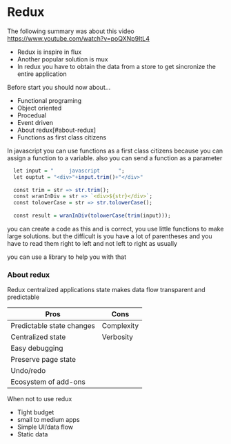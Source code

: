 # Redux 
The following summary was about this video https://www.youtube.com/watch?v=poQXNp9ItL4 
* Redux is inspire in flux 
* Another popular solution is mux 
* In redux you have to obtain the data from a store to get sincronize the entire application 

Before start you should now about... 
* Functional programing 
* Object oriented 
* Procedual 
* Event driven 
* About redux[#about-redux]
* Functions as first class citizens

In javascript you can use functions as a first class citizens because you can assign a function to a variable. 
also you can send a function as a parameter 

```r
  let input = "     javascript      "; 
  let ouptut = "<div>"+input.trim()+"</div>"
  
  const trim = str => str.trim(); 
  const wranInDiv = str => `<div>${str}</div>`;
  const tolowerCase = str => str.tolowerCase(); 
  
  const result = wranInDiv(tolowerCase(trim(input)));
```
you can create a code as this and is correct, you use little functions to make large solutions. 
but the difficult is you have a lot of parentheses and you have to read them right to left and not left to right as usually 

you can use a library to help you with that 


### About redux
Redux centralized applications state makes data flow transparent and predictable

|Pros|Cons|
|----|----|
|Predictable state changes|Complexity|
|Centralized state |Verbosity |
|Easy debugging ||
|Preserve page state ||
|Undo/redo ||
|Ecosystem of add-ons||


When not to use redux 
* Tight budget 
* small to medium apps 
* Simple UI/data flow 
* Static data 

